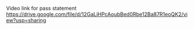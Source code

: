 Video link for pass statement 
https://drive.google.com/file/d/12GaLiHPcAoubBed0Rbe12Ba87R1eoQK2/view?usp=sharing
